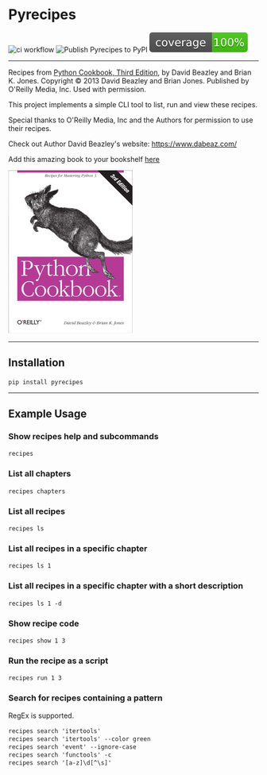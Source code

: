 # Pyrecipes

![ci workflow](https://github.com/ChrisA87/pyrecipes/actions/workflows/ci.yml/badge.svg)
![Publish Pyrecipes to PyPI](https://github.com/ChrisA87/pyrecipes/actions/workflows/publish.yml/badge.svg)
![coverage-badge](https://raw.githubusercontent.com/ChrisA87/pyrecipes/aa37d4757dd7ecbc0b1f2ec93eeb55165be12307/coverage.svg)

---

Recipes from [Python Cookbook, Third Edition](https://www.oreilly.com/library/view/python-cookbook-3rd/9781449357337/), by David Beazley and Brian K. Jones. Copyright © 2013 David Beazley and Brian Jones. Published by O'Reilly Media, Inc. Used with permission.

This project implements a simple CLI tool to list, run and view these recipes.

Special thanks to O'Reilly Media, Inc and the Authors for permission to use their recipes.

Check out Author David Beazley's website: https://www.dabeaz.com/

Add this amazing book to your bookshelf [here](https://www.amazon.co.uk/Python-Cookbook-David-Beazley/dp/1449340377/ref=sr_1_1?crid=1OU8UMUB7WGMI&keywords=python+cookbook&qid=1699549493&s=books&sprefix=python+cookbook%2Cstripbooks%2C279&sr=1-1)

[![Python Cookbook](https://raw.githubusercontent.com/ChrisA87/pyrecipes/main/imgs/python-cookbook-cover.jpeg)](https://www.amazon.co.uk/Python-Cookbook-David-Beazley/dp/1449340377/ref=sr_1_1?crid=1OU8UMUB7WGMI&keywords=python+cookbook&qid=1699549493&s=books&sprefix=python+cookbook%2Cstripbooks%2C279&sr=1-1)

---

## Installation

```
pip install pyrecipes
```

---

## Example Usage

### Show recipes help and subcommands
```
recipes
```

### List all chapters
```
recipes chapters
```

### List all recipes
```
recipes ls
```

### List all recipes in a specific chapter
```
recipes ls 1
```

### List all recipes in a specific chapter with a short description
```
recipes ls 1 -d
```

### Show recipe code
```
recipes show 1 3
```

### Run the recipe as a script
```
recipes run 1 3
```

### Search for recipes containing a pattern
RegEx is supported.
```
recipes search 'itertools'
recipes search 'itertools' --color green
recipes search 'event' --ignore-case
recipes search 'functools' -c
recipes search '[a-z]\d[^\s]'
```
